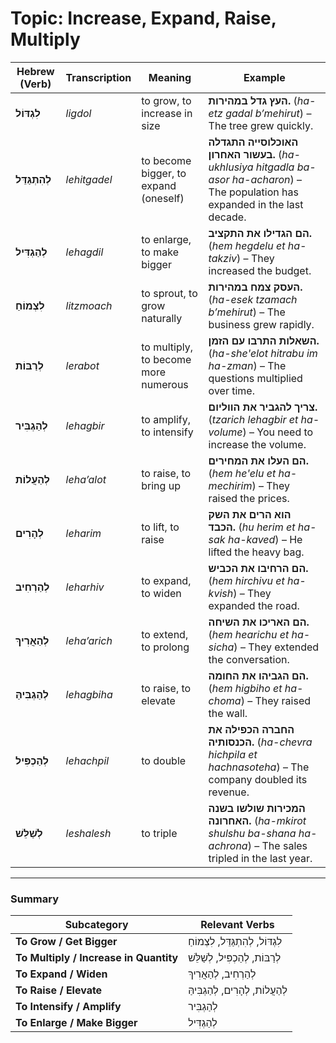# Topic: Increase, Expand, Raise, Multiply

| **Hebrew (Verb)**  | **Transcription**  | **Meaning**             | **Example** |  
|--------------------|-------------------|------------------------|------------|  
| **לִגְדּוֹל**      | *ligdol*          | to grow, to increase in size | **העץ גדל במהירות.** (*ha-etz gadal b’mehirut*) – The tree grew quickly. |  
| **לְהִתְגַּדֵּל**  | *lehitgadel*      | to become bigger, to expand (oneself) | **האוכלוסייה התגדלה בעשור האחרון.** (*ha-ukhlusiya hitgadla ba-asor ha-acharon*) – The population has expanded in the last decade. |  
| **לְהַגְדִּיל**    | *lehagdil*        | to enlarge, to make bigger | **הם הגדילו את התקציב.** (*hem hegdelu et ha-takziv*) – They increased the budget. |  
| **לִצְמוֹחַ**      | *litzmoach*       | to sprout, to grow naturally | **העסק צמח במהירות.** (*ha-esek tzamach b’mehirut*) – The business grew rapidly. |  
| **לְרַבּוֹת**      | *lerabot*         | to multiply, to become more numerous | **השאלות התרבו עם הזמן.** (*ha-she'elot hitrabu im ha-zman*) – The questions multiplied over time. |  
| **לְהַגְבִּיר**    | *lehagbir*        | to amplify, to intensify | **צריך להגביר את הווליום.** (*tzarich lehagbir et ha-volume*) – You need to increase the volume. |  
| **לְהַעֲלוֹת**    | *leha’alot*       | to raise, to bring up | **הם העלו את המחירים.** (*hem he'elu et ha-mechirim*) – They raised the prices. |  
| **לְהָרִים**      | *leharim*         | to lift, to raise | **הוא הרים את השק הכבד.** (*hu herim et ha-sak ha-kaved*) – He lifted the heavy bag. |  
| **לְהַרְחִיב**    | *leharhiv*        | to expand, to widen | **הם הרחיבו את הכביש.** (*hem hirchivu et ha-kvish*) – They expanded the road. |  
| **לְהַאֲרִיךְ**    | *leha’arich*       | to extend, to prolong | **הם האריכו את השיחה.** (*hem hearichu et ha-sicha*) – They extended the conversation. |  
| **לְהַגְבִּיהַּ**  | *lehagbiha*       | to raise, to elevate | **הם הגביהו את החומה.** (*hem higbiho et ha-choma*) – They raised the wall. |  
| **לְהַכְפִּיל**    | *lehachpil*       | to double | **החברה הכפילה את הכנסותיה.** (*ha-chevra hichpila et hachnasoteha*) – The company doubled its revenue. |  
| **לְשַׁלֵּשׁ**     | *leshalesh*       | to triple | **המכירות שולשו בשנה האחרונה.** (*ha-mkirot shulshu ba-shana ha-achrona*) – The sales tripled in the last year. |  

---

### Summary  

| **Subcategory**        | **Relevant Verbs** |  
|------------------------|--------------------|  
| **To Grow / Get Bigger** | לִגְדּוֹל, לְהִתְגַּדֵּל, לִצְמוֹחַ |  
| **To Multiply / Increase in Quantity** | לְרַבּוֹת, לְהַכְפִּיל, לְשַׁלֵּשׁ |  
| **To Expand / Widen** | לְהַרְחִיב, לְהַאֲרִיךְ |  
| **To Raise / Elevate** | לְהַעֲלוֹת, לְהָרִים, לְהַגְבִּיהַּ |  
| **To Intensify / Amplify** | לְהַגְבִּיר |  
| **To Enlarge / Make Bigger** | לְהַגְדִּיל |  
